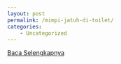 ```yaml
---
layout: post
permalink: /mimpi-jatuh-di-toilet/
categories:
    - Uncategorized
---
```


[Baca Selengkapnya](/01)